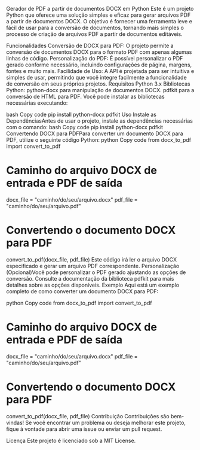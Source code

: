 Gerador de PDF a partir de documentos DOCX em Python
Este é um projeto Python que oferece uma solução simples e eficaz para gerar arquivos PDF a partir de documentos DOCX. O objetivo é fornecer uma ferramenta leve e fácil de usar para a conversão de documentos, tornando mais simples o processo de criação de arquivos PDF a partir de documentos editáveis.

Funcionalidades
Conversão de DOCX para PDF: O projeto permite a conversão de documentos DOCX para o formato PDF com apenas algumas linhas de código.
Personalização do PDF: É possível personalizar o PDF gerado conforme necessário, incluindo configurações de página, margens, fontes e muito mais.
Facilidade de Uso: A API é projetada para ser intuitiva e simples de usar, permitindo que você integre facilmente a funcionalidade de conversão em seus próprios projetos.
Requisitos
Python 3.x
Bibliotecas Python:
python-docx para manipulação de documentos DOCX.
pdfkit para a conversão de HTML para PDF.
Você pode instalar as bibliotecas necessárias executando:

bash
Copy code
pip install python-docx pdfkit
Uso
Instale as DependênciasAntes de usar o projeto, instale as dependências necessárias com o comando:
bash
Copy code
pip install python-docx pdfkit
Convertendo DOCX para PDFPara converter um documento DOCX para PDF, utilize o seguinte código Python:
python
Copy code
from docx_to_pdf import convert_to_pdf

# Caminho do arquivo DOCX de entrada e PDF de saída
docx_file = "caminho/do/seu/arquivo.docx"
pdf_file = "caminho/do/seu/arquivo.pdf"

# Convertendo o documento DOCX para PDF
convert_to_pdf(docx_file, pdf_file)
Este código irá ler o arquivo DOCX especificado e gerar um arquivo PDF correspondente.
Personalização (Opcional)Você pode personalizar o PDF gerado ajustando as opções de conversão. Consulte a documentação da biblioteca pdfkit para mais detalhes sobre as opções disponíveis.
Exemplo
Aqui está um exemplo completo de como converter um documento DOCX para PDF:

python
Copy code
from docx_to_pdf import convert_to_pdf

# Caminho do arquivo DOCX de entrada e PDF de saída
docx_file = "caminho/do/seu/arquivo.docx"
pdf_file = "caminho/do/seu/arquivo.pdf"

# Convertendo o documento DOCX para PDF
convert_to_pdf(docx_file, pdf_file)
Contribuição
Contribuições são bem-vindas! Se você encontrar um problema ou deseja melhorar este projeto, fique à vontade para abrir uma issue ou enviar um pull request.

Licença
Este projeto é licenciado sob a MIT License.
